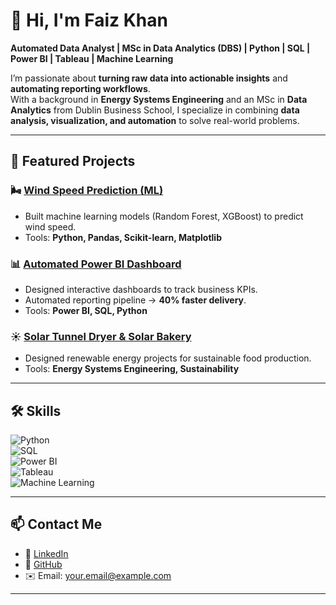 # 👋 Hi, I'm Faiz Khan  
**Automated Data Analyst | MSc in Data Analytics (DBS) | Python | SQL | Power BI | Tableau | Machine Learning**  

I’m passionate about **turning raw data into actionable insights** and **automating reporting workflows**.  
With a background in **Energy Systems Engineering** and an MSc in **Data Analytics** from Dublin Business School, I specialize in combining **data analysis, visualization, and automation** to solve real-world problems.  

---

## 🚀 Featured Projects  

### 🌬️ [Wind Speed Prediction (ML)](https://github.com/yourgithub/wind-speed-ml)  
- Built machine learning models (Random Forest, XGBoost) to predict wind speed.  
- Tools: **Python, Pandas, Scikit-learn, Matplotlib**  

### 📊 [Automated Power BI Dashboard](https://github.com/yourgithub/powerbi-dashboard)  
- Designed interactive dashboards to track business KPIs.  
- Automated reporting pipeline → **40% faster delivery**.  
- Tools: **Power BI, SQL, Python**  

### ☀️ [Solar Tunnel Dryer & Solar Bakery](https://github.com/yourgithub/solar-energy)  
- Designed renewable energy projects for sustainable food production.  
- Tools: **Energy Systems Engineering, Sustainability**  

---

## 🛠️ Skills  

![Python](https://img.shields.io/badge/Python-3776AB?logo=python&logoColor=white)  
![SQL](https://img.shields.io/badge/SQL-336791?logo=postgresql&logoColor=white)  
![Power BI](https://img.shields.io/badge/PowerBI-F2C811?logo=powerbi&logoColor=black)  
![Tableau](https://img.shields.io/badge/Tableau-E97627?logo=tableau&logoColor=white)  
![Machine Learning](https://img.shields.io/badge/Machine%20Learning-FF6F00?logo=tensorflow&logoColor=white)  

---

## 📫 Contact Me  

- 💼 [LinkedIn](https://linkedin.com/in/yourlinkedin)  
- 🐙 [GitHub](https://github.com/yourgithub)  
- ✉️ Email: your.email@example.com  

---
